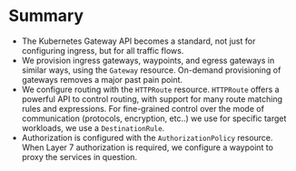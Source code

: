 # Summary

- The Kubernetes Gateway API becomes a standard, not just for configuring ingress, but for all traffic flows.
- We provision ingress gateways, waypoints, and egress gateways in similar ways, using the `Gateway` resource.
    On-demand provisioning of gateways removes a major past pain point.
- We configure routing with the `HTTPRoute` resource.  `HTTPRoute` offers a powerful API to control routing, with support for many route matching rules and expressions.
    For fine-grained control over the mode of communication (protocols, encryption, etc..) we use for specific target workloads, we use a `DestinationRule`.
- Authorization is configured with the `AuthorizationPolicy` resource.
    When Layer 7 authorization is required, we configure a waypoint to proxy the services in question.